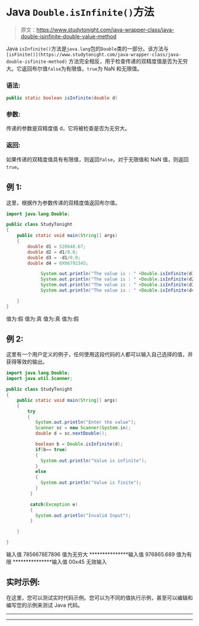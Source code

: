 # Java `Double.isInfinite()`方法

> 原文：<https://www.studytonight.com/java-wrapper-class/java-double-isinfinite-double-value-method>

Java `isInfinite()`方法是`java.lang`包的`Double`类的一部分。该方法与`[isFinite()](https://www.studytonight.com/java-wrapper-class/java-double-isfinite-method)` 方法完全相反，用于检查传递的双精度值是否为无穷大。它返回布尔值`false`为有限值，`true`为 NaN 和无限值。

### 语法:

```java
public static boolean isInfinite(double d) 
```

### 参数:

传递的参数是双精度值 d，它将被检查是否为无穷大。

### 返回:

如果传递的双精度值具有有限值，则返回`false`，对于无限值和 NaN 值，则返回`true`。

## 例 1:

这里，根据作为参数传递的双精度值返回布尔值。

```java
import java.lang.Double;

public class StudyTonight
{  
    public static void main(String[] args) 
    {  
        double d1 = 528648.67;  
        double d2 = d1/0.0; 
        double d3 = -d1/0.0;
        double d4 = 0X06792345;

             System.out.println("The value is : " +Double.isInfinite(d1)); //returns false for finite value  
             System.out.println("The value is : " +Double.isInfinite(d2)); //returns true for infinite value 
             System.out.println("The value is : " +Double.isInfinite(d3)); //returns true for infinaite value 
             System.out.println("The value is : " +Double.isInfinite(d4)); // returns false for finite value            

    }  
} 
```

值为:假
值为:真
值为:真
值为:假

## 例 2:

这里有一个用户定义的例子，任何使用这段代码的人都可以输入自己选择的值，并获得等效的输出。

```java
import java.lang.Double;
import java.util.Scanner;

public class StudyTonight
{  
    public static void main(String[] args) 
    {  
        try
        {
           System.out.println("Enter the value");
           Scanner sc = new Scanner(System.in);
           double d = sc.nextDouble();

           boolean b = Double.isInfinite(d);
           if(b== true)
           {
             System.out.println("Value is infinite");
           }
           else
           {
             System.out.println("Value is finite");
           }
         }

         catch(Exception e)
         {
           System.out.println("Invalid Input");
         }

    }

} 
```

输入值
7856678E7896
值为无穷大
***************输入值
976865.689
值为有限
***************输入值
00x45
无效输入

## 实时示例:

在这里，您可以测试实时代码示例。您可以为不同的值执行示例，甚至可以编辑和编写您的示例来测试 Java 代码。

* * *

* * *